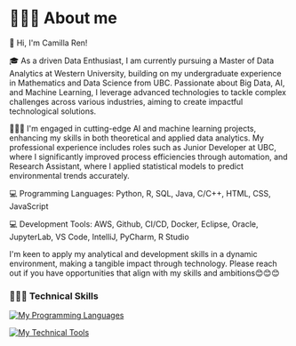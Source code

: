 # 🙋🏻‍♀️ About me

👩 Hi, I'm Camilla Ren!

🎓 As a driven Data Enthusiast, I am currently pursuing a Master of Data Analytics at Western University, building on my undergraduate experience in Mathematics and Data Science from UBC. Passionate about Big Data, AI, and Machine Learning, I leverage advanced technologies to tackle complex challenges across various industries, aiming to create impactful technological solutions.

👩🏻‍💻 I'm engaged in cutting-edge AI and machine learning projects, enhancing my skills in both theoretical and applied data analytics. My professional experience includes roles such as Junior Developer at UBC, where I significantly improved process efficiencies through automation, and Research Assistant, where I applied statistical models to predict environmental trends accurately.

💻 Programming Languages: Python, R, SQL, Java, C/C++, HTML, CSS, JavaScript

💻 Development Tools: AWS, Github, CI/CD, Docker, Eclipse, Oracle, JupyterLab, VS Code, IntelliJ, PyCharm, R Studio

I'm keen to apply my analytical and development skills in a dynamic environment, making a tangible impact through technology. Please reach out if you have opportunities that align with my skills and ambitions😊😊😊

### 👩🏻‍💻 Technical Skills

[![My Programming Languages](https://skillicons.dev/icons?i=py,c,cpp,html,java,r,css,unity,js,php,cs&theme=dark)](https://skillicons.dev)
</br>

[![My Technical Tools](https://skillicons.dev/icons?i=idea,atom,git,matlab,visualstudio,vscode,github,aws,docker,mysql&theme=dark)](https://skillicons.dev)
</br>

